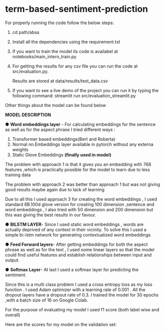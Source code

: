 # term-based-sentiment-prediction

For properly running the code follow the below steps:

1) cd path/absa
2) Install all the dependencies using the requirement.txt
3) If you want to train the model its code is availabel at notebooks/main_intern_train.py
4) For getting the results for any csv file you can run the code at src/evaluation.py.

   Results are stored at data/results/test_data.csv

5) If you want to see a live demo of the project you can run it by typing the following command: streamlit run src/evaluation_streamlit.py



Other things about the model can be found below

**MODEL DESCRIPTION**

●	**Word embeddings layer** - For calculating embeddings for the sentence as well as for the aspect phrase I tried different ways :

1)	Transformer based embeddings(Bert and Roberta) 
2)	Normal nn.Embeddings layer available in pytorch without any externa weights
3)	Static Glove Embeddings  **(finally used in model)**


The problem with approach 1 is that it gives you an  embedding with 768 features ,which is practically possible for the model to learn due to less training data

The problem with approach 2 was better than approach 1 but was not giving good results maybe again due to lack of learning 

Due to all this I used approach 3 for creating the word embeddings , I used standard           6B.100d glove version for creating 100 dimension ,sentence and word embeddings , I also tried with 50 dimension and 200 dimension but this was giving the best results in our favour.

●	**BILSTM LAYER**-  Since I used static word embeddings  , words are actually deprived of any context in their vicinity. To solve this I used  a simple bi-lstm network for  generating contextualized word embeddings

●	**Feed Forward layers**-  After getting embeddings for both the aspect phrase as well as for the text , I used some linear layers so that the model could find useful features and establish relationships between input and output. 

●	**Softmax Layer**-  At last I used a softmax layer for predicting the sentiment. 


Since this is a multi class problem I used a cross entropy loss as my loss function . I used Adam optimizer with a learning rate of 0.001 . All the dropout layers have a dropout rate of 0.3. I trained the model for 30 epochs ,with a batch size of 16 on Google Colab.




For the purpose of evaluating my model I used  f1 score (both label wise and overall)

Here are the scores for my model on the validation set:


